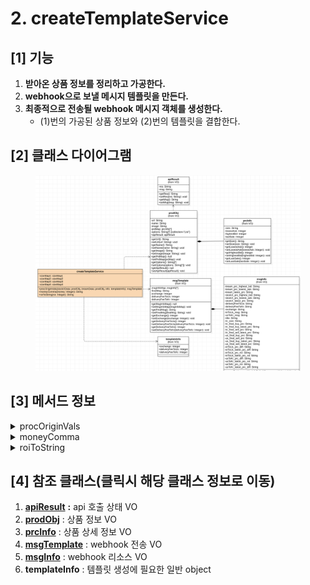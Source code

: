# 2. createTemplateService

## \[1] 기능

1. **받아온 상품 정보를 정리하고 가공한다.**
2. **webhook으로 보낼 메시지 템플릿을 만든다.**
3. **최종적으로 전송될 webhook 메시지 객체를 생성한다.**
   * (1)번의 가공된 상품 정보와 (2)번의 템플릿을 결합한다.

## \[2] 클래스 다이어그램

<figure><img src="../../../.gitbook/assets/image (3).png" alt=""><figcaption></figcaption></figure>

## \[3]  메서드 정보

<details>

<summary>procOriginVals</summary>

### 1. 기능

* api를 통해 조회한 상품 정보를 정리하고 가공
* webhook으로 보낼 메시지 템플릿 생성
* 최종적으로 전송할 webhook 메시지 객체 생성

### 2. 매개변수

#### **stockXData , kreamData**

* [prodObj(상품정보 VO)](broken-reference) 객체 형태
* stockX , kream 상품 정보를 맵핑

**templateInfo**

* 일반 객체 형태 (object)
* 템플릿 생성에 필요한 부가 정보를 가짐

### 3. 출력

**msgTemplate**

* [msgTemplate(webhook 전송 VO)](<../(1) VO 설계 및 설계도 작성/3-webhook-vo/1.-webhook-vo.md>) 객체 형태
* webhook 전송 메시지 내용을 가짐

</details>

<details>

<summary>moneyComma</summary>

### 1. 기능

* 숫자만 있는 형태의 가격에 세자리수 단위로 ',' 를 붙여 string 형태로 반환

### 2. 매개변수

* 가격 (int형)

### 3. 출력

* 가격 (세자리수 단위가 ','로 표시된 string형)

</details>

<details>

<summary>roiToString</summary>

### 1. 기능

* 숫자만 있는 형태의 percentage값에 '%' 를 붙여 string 형태로 반환

### 2. 매개변수

* percentage (int형)

### 3. 출력

* percentage ('%'로 표시된 string형)

</details>

## \[4] 참조 클래스(클릭시 해당 클래스 정보로 이동)

1. [**apiResult**](broken-reference) **:**  api 호출 상태 VO
2. [**prodObj**](broken-reference) : 상품 정보 VO
3. [**prcInfo**](broken-reference) : 상품 상세 정보 VO
4. [**msgTemplate**](<../(1) VO 설계 및 설계도 작성/3-webhook-vo/1.-webhook-vo.md>) : webhook 전송 VO
5. [**msgInfo**](<../(1) VO 설계 및 설계도 작성/3-webhook-vo/2.-webhook-vo.md>) : webhook 리소스 VO
6. **templateInfo** : 템플릿 생성에 필요한 일반 object
